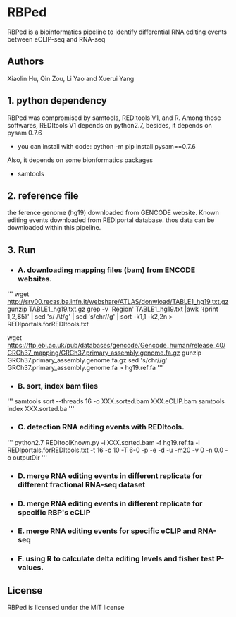 # RBPed
RBPed is a bioinformatics pipeline to identify differential RNA editing events between eCLIP-seq and RNA-seq

## Authors
Xiaolin Hu, Qin Zou, Li Yao and Xuerui Yang

## 1. python dependency
RBPed was compromised by samtools, REDItools V1, and R. Among those softwares, REDItools V1 depends on python2.7, besides, it depends on pysam 0.7.6
* you can install with code: python -m pip install pysam==0.7.6

Also, it depends on some bionformatics packages
* samtools

## 2. reference file
the ference genome (hg19) downloaded from GENCODE website. Known editing events downloaded from REDIportal database.
thos data can be downloaded within this pipeline.

## 3. Run
* ### A. downloading mapping files (bam) from ENCODE websites.
'''
wget http://srv00.recas.ba.infn.it/webshare/ATLAS/donwload/TABLE1_hg19.txt.gz
gunzip TABLE1_hg19.txt.gz
grep -v 'Region' TABLE1_hg19.txt |awk '{print $1,$2,$5}' | sed 's/ /\t/g' | sed 's/chr//g' | sort -k1,1 -k2,2n  > REDIportals.forREDItools.txt

wget https://ftp.ebi.ac.uk/pub/databases/gencode/Gencode_human/release_40/GRCh37_mapping/GRCh37.primary_assembly.genome.fa.gz
gunzip GRCh37.primary_assembly.genome.fa.gz
sed 's/chr//g' GRCh37.primary_assembly.genome.fa > hg19.ref.fa
'''
* ### B. sort, index bam files
'''
samtools  sort --threads 16  -o XXX.sorted.bam XXX.eCLIP.bam
samtools index XXX.sorted.ba
'''
* ### C. detection RNA editing events with REDItools.
'''
python2.7 REDItoolKnown.py  -i XXX.sorted.bam -f hg19.ref.fa -l REDIportals.forREDItools.txt -t 16 -c 10 -T 6-0  -p -e -d -u -m20  -v 0 -n 0.0 -o outputDir
'''
* ### D. merge RNA editing events in different replicate for different fractional RNA-seq dataset
* ### D. merge RNA editing events in different replicate for specific RBP's eCLIP
* ### E. merge RNA editing events for specific eCLIP and RNA-seq
* ### F. using R to calculate delta editing levels and fisher test P-values.


## License
RBPed is licensed under the MIT license



